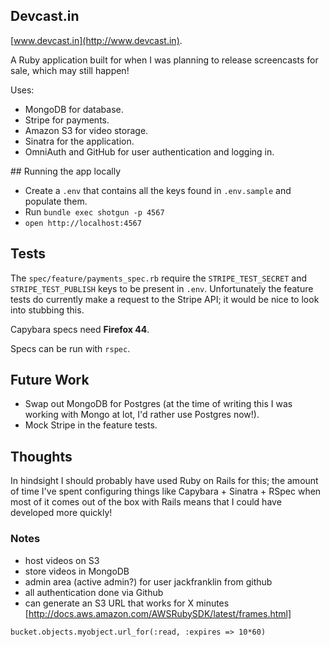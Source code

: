 ## Devcast.in

[www.devcast.in](http://www.devcast.in).

A Ruby application built for when I was planning to release screencasts for sale, which may still happen!

Uses:

- MongoDB for database.
- Stripe for payments.
- Amazon S3 for video storage.
- Sinatra for the application.
- OmniAuth and GitHub for user authentication and logging in.

## Running the app locally

- Create a `.env` that contains all the keys found in `.env.sample` and populate them.
- Run `bundle exec shotgun -p 4567`
- `open http://localhost:4567`

## Tests

The `spec/feature/payments_spec.rb` require the `STRIPE_TEST_SECRET` and `STRIPE_TEST_PUBLISH` keys to be present in `.env`. Unfortunately the feature tests do currently make a request to the Stripe API; it would be nice to look into stubbing this.

Capybara specs need __Firefox 44__.

Specs can be run with `rspec`.

## Future Work

- Swap out MongoDB for Postgres (at the time of writing this I was working with Mongo at lot, I'd rather use Postgres now!).
- Mock Stripe in the feature tests.

## Thoughts

In hindsight I should probably have used Ruby on Rails for this; the amount of time I've spent configuring things like Capybara + Sinatra + RSpec when most of it comes out of the box with Rails means that I could have developed more quickly!



### Notes
- host videos on S3
- store videos in MongoDB
- admin area (active admin?) for user jackfranklin from github
- all authentication done via Github
- can generate an S3 URL that works for X minutes [http://docs.aws.amazon.com/AWSRubySDK/latest/frames.html]

```
bucket.objects.myobject.url_for(:read, :expires => 10*60)
```
